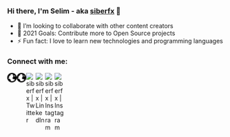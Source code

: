 ### Hi there, I'm Selim - aka [siberfx][website2] 👋

<!--
**siberfx/siberfx** is a ✨ _special_ ✨ repository because its `README.md` (this file) appears on your GitHub profile.
Here are some ideas to get you started:
- 🌱 I’m currently learning everything 🤣
-->

- 👯 I’m looking to collaborate with other content creators
- 🥅 2021 Goals: Contribute more to Open Source projects
- ⚡ Fun fact: I love to learn new technologies and programming languages

### Connect with me:

[<img align="left" alt="siberfx.com" width="22px" src="https://raw.githubusercontent.com/iconic/open-iconic/master/svg/globe.svg" />][website]
[<img align="left" alt="siberfx.com" width="22px" src="https://raw.githubusercontent.com/iconic/open-iconic/master/svg/globe.svg" />][website2]
[<img align="left" alt="siberfx | Twitter" width="22px" src="https://cdn.jsdelivr.net/npm/simple-icons@v3/icons/twitter.svg" />][twitter]
[<img align="left" alt="siberfx | LinkedIn" width="22px" src="https://cdn.jsdelivr.net/npm/simple-icons@v3/icons/linkedin.svg" />][linkedin]
[<img align="left" alt="siberfx | Instagram" width="22px" src="https://cdn.jsdelivr.net/npm/simple-icons@v3/icons/instagram.svg" />][instagram]
[<img align="left" alt="siberfx | Instagram" width="22px" src="https://cdn.jsdelivr.net/npm/simple-icons@v3/icons/envelope.svg" />][email]

<br />

[website]: https://siberfx.nl
[website2]: https://siberfx.com
[email]: info@siberfx.com
[instagram]: https://instagram.com/siberfx
[twitter]: https://twitter.com/siberfx
[linkedin]: https://linkedin.com/in/siberfx

